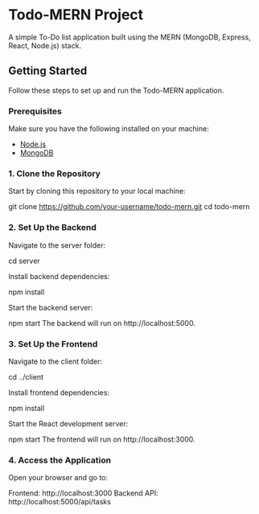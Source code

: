 # Todo-MERN Project

A simple To-Do list application built using the MERN (MongoDB, Express, React, Node.js) stack. 

## Getting Started

Follow these steps to set up and run the Todo-MERN application.

### Prerequisites

Make sure you have the following installed on your machine:

- [Node.js](https://nodejs.org/en/download/)
- [MongoDB](https://www.mongodb.com/try/download/community)

### 1. Clone the Repository

Start by cloning this repository to your local machine:

git clone https://github.com/your-username/todo-mern.git
cd todo-mern

### 2. Set Up the Backend
Navigate to the server folder:

cd server

Install backend dependencies:

npm install

Start the backend server:

npm start
The backend will run on http://localhost:5000.

### 3. Set Up the Frontend
Navigate to the client folder:

cd ../client

Install frontend dependencies:

npm install

Start the React development server:

npm start
The frontend will run on http://localhost:3000.

### 4. Access the Application
Open your browser and go to:

Frontend: http://localhost:3000
Backend API: http://localhost:5000/api/tasks